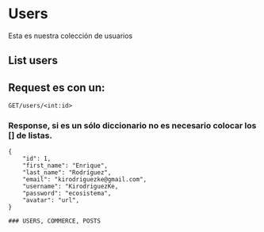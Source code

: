 # Users

Esta es nuestra colección de usuarios

## List users 

## Request es con un:

```
GET/users/<int:id>
```

### Response, si es un sólo diccionario no es necesario colocar los [] de listas. 
```
{
    "id": 1,
    "first_name": "Enrique",
    "last_name": "Rodríguez",
    "email": "kirodriguezke@gmail.com",
    "username": "KirodriguezKe,
    "password": "ecosistema",
    "avatar": "url",      
}

### USERS, COMMERCE, POSTS